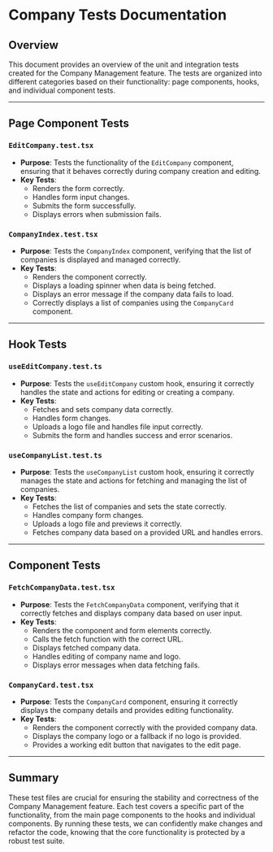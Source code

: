 # Company Tests Documentation

## Overview

This document provides an overview of the unit and integration tests created for the Company Management feature. The tests are organized into different categories based on their functionality: page components, hooks, and individual component tests.

---

## Page Component Tests

### `EditCompany.test.tsx`

- **Purpose**: Tests the functionality of the `EditCompany` component, ensuring that it behaves correctly during company creation and editing.
- **Key Tests**:
  - Renders the form correctly.
  - Handles form input changes.
  - Submits the form successfully.
  - Displays errors when submission fails.

### `CompanyIndex.test.tsx`

- **Purpose**: Tests the `CompanyIndex` component, verifying that the list of companies is displayed and managed correctly.
- **Key Tests**:
  - Renders the component correctly.
  - Displays a loading spinner when data is being fetched.
  - Displays an error message if the company data fails to load.
  - Correctly displays a list of companies using the `CompanyCard` component.

---

## Hook Tests

### `useEditCompany.test.ts`

- **Purpose**: Tests the `useEditCompany` custom hook, ensuring it correctly handles the state and actions for editing or creating a company.
- **Key Tests**:
  - Fetches and sets company data correctly.
  - Handles form changes.
  - Uploads a logo file and handles file input correctly.
  - Submits the form and handles success and error scenarios.

### `useCompanyList.test.ts`

- **Purpose**: Tests the `useCompanyList` custom hook, ensuring it correctly manages the state and actions for fetching and managing the list of companies.
- **Key Tests**:
  - Fetches the list of companies and sets the state correctly.
  - Handles company form changes.
  - Uploads a logo file and previews it correctly.
  - Fetches company data based on a provided URL and handles errors.

---

## Component Tests

### `FetchCompanyData.test.tsx`

- **Purpose**: Tests the `FetchCompanyData` component, verifying that it correctly fetches and displays company data based on user input.
- **Key Tests**:
  - Renders the component and form elements correctly.
  - Calls the fetch function with the correct URL.
  - Displays fetched company data.
  - Handles editing of company name and logo.
  - Displays error messages when data fetching fails.

### `CompanyCard.test.tsx`

- **Purpose**: Tests the `CompanyCard` component, ensuring it correctly displays the company details and provides editing functionality.
- **Key Tests**:
  - Renders the component correctly with the provided company data.
  - Displays the company logo or a fallback if no logo is provided.
  - Provides a working edit button that navigates to the edit page.

---

## Summary

These test files are crucial for ensuring the stability and correctness of the Company Management feature. Each test covers a specific part of the functionality, from the main page components to the hooks and individual components. By running these tests, we can confidently make changes and refactor the code, knowing that the core functionality is protected by a robust test suite.
